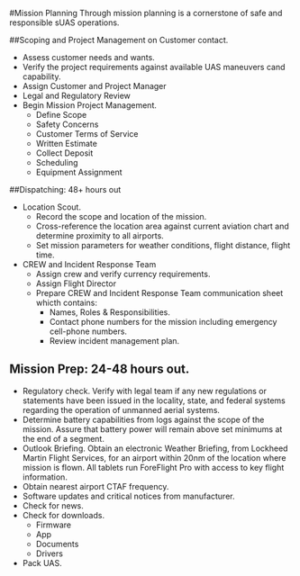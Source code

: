 #Mission Planning
Through mission planning is a cornerstone of safe and responsible sUAS operations.

##Scoping and Project Management on Customer contact.
* Assess customer needs and wants.
* Verify the project requirements against available UAS maneuvers cand capability.
* Assign Customer and Project Manager
* Legal and Regulatory Review
* Begin Mission Project Management.
  * Define Scope
  * Safety Concerns
  * Customer Terms of Service
  * Written Estimate
  * Collect Deposit
  * Scheduling
  * Equipment Assignment

##Dispatching: 48+ hours out
* Location Scout.
  * Record the scope and location of the mission.
  * Cross-reference the location area against current aviation chart and determine proximity to all airports.
  * Set mission parameters for weather conditions, flight distance, flight time.
* CREW and Incident Response Team
  * Assign crew and verify currency requirements.
  * Assign Flight Director
  * Prepare CREW and Incident Response Team communication sheet whicth contains:
    * Names, Roles & Responsibilities.
    * Contact phone numbers for the mission including emergency cell-phone numbers.
    * Review incident management plan.

## Mission Prep: 24-48 hours out.
* Regulatory check. Verify with legal team if any new regulations or statements have been issued in the locality, state, and federal systems regarding the operation of unmanned aerial systems.
* Determine battery capabilities from logs against the scope of the mission. Assure that battery power will remain above set minimums at the end of a segment.
* Outlook Briefing. Obtain an electronic Weather Briefing, from Lockheed Martin Flight Services, for an airport within 20nm of the location where mission is flown. All tablets run ForeFlight Pro with access to key flight information.
* Obtain nearest airport CTAF frequency.
* Software updates and critical notices from manufacturer.
* Check for news. 
* Check for downloads.
  * Firmware
  * App
  * Documents
  * Drivers
* Pack UAS.
